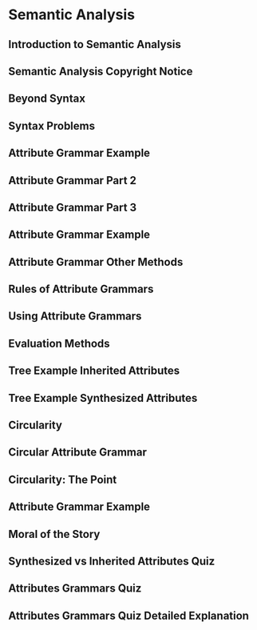 # Semantic Analysis

## Introduction to Semantic Analysis
## Semantic Analysis Copyright Notice
## Beyond Syntax
## Syntax Problems
## Attribute Grammar Example
## Attribute Grammar Part 2
## Attribute Grammar Part 3
## Attribute Grammar Example
## Attribute Grammar Other Methods
## Rules of Attribute Grammars
## Using Attribute Grammars
## Evaluation Methods
## Tree Example Inherited Attributes
## Tree Example Synthesized Attributes
## Circularity
## Circular Attribute Grammar
## Circularity: The Point
## Attribute Grammar Example
## Moral of the Story
## Synthesized vs Inherited Attributes Quiz
## Attributes Grammars Quiz
## Attributes Grammars Quiz Detailed Explanation

